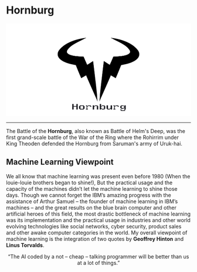 # Hornburg
<p align="center">
    <img src="https://raw.githubusercontent.com/aligholamee/Hornburg/master/logo-hornburg.png">
</p>

---
The Battle of the **Hornburg**, also known as Battle of Helm's Deep, was the first grand-scale battle of the War of the Ring where the Rohirrim under King Theoden defended the Hornburg from Saruman's army of Uruk-hai.

## Machine Learning Viewpoint
We all know that machine learning was present even before 1980 (When the louie-louie brothers began to shine!), But the practical usage and the capacity of the machines didn’t let the machine learning to shine those days. Though we cannot forget the IBM’s amazing progress with the assistance of Arthur Samuel – the founder of machine learning in IBM’s machines – and the great results on the blue brain computer and other artificial heroes of this field, the most drastic bottleneck of machine learning was its implementation and the practical usage in industries and other world evolving technologies like social networks, cyber security, product sales and other awake computer categories in the world. My overall viewpoint of machine learning is the integration of two quotes by **Geoffrey Hinton** and **Linus Torvalds**.
<p align="center">
    “The AI coded by a not – cheap – talking programmer will be better than us at a lot of things.”
</p>
